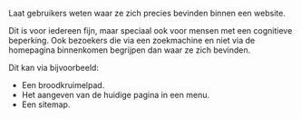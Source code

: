<!-- @license CC0-1.0 -->

Laat gebruikers weten waar ze zich precies bevinden binnen een website.

Dit is voor iedereen fijn, maar speciaal ook voor mensen met een cognitieve beperking. Ook bezoekers die via een zoekmachine en niet via de homepagina binnenkomen begrijpen dan waar ze zich bevinden.

Dit kan via bijvoorbeeld:

- Een broodkruimelpad.
- Het aangeven van de huidige pagina in een menu.
- Een sitemap.
